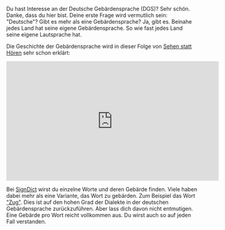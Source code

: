 Du hast Interesse an der Deutsche Gebärdensprache (DGS)? Sehr schön.
Danke, dass du hier bist. Deine erste Frage wird vermutlich sein:
"Deutsche"? Gibt es mehr als eine Gebärdensprache? Ja, gibt es.
Beinahe jedes Land hat seine eigene Gebärdensprache. So wie fast
jedes Land seine eigene Lautsprache hat.

Die Geschichte der Gebärdensprache wird in dieser Folge von
[Sehen statt Hören](https://www.br.de/br-fernsehen/sendungen/sehen-statt-hoeren/index.html)
sehr schon erklärt:

<iframe width="560" height="315" src="https://www.youtube.com/embed/XaFWkBhwT3w?rel=0" frameborder="0" allow="autoplay; encrypted-media" allowfullscreen></iframe>

Bei [SignDict](http://signdict.org) wirst du einzelne Worte und deren Gebärde
finden. Viele haben dabei mehr als eine Variante, das Wort zu gebärden. Zum Beispiel
das Wort ["Zug"](https://signdict.org/entry/835-zug). Dies ist auf den hohen
Grad der Dialekte in der deutschen Gebärdensprache zurückzuführen. Aber lass dich
davon nicht entmutigen. Eine Gebärde pro Wort reicht vollkommen aus. Du wirst
auch so auf jeden Fall verstanden.
